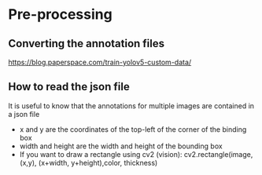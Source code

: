 # Pre-processing
## Converting the annotation files
https://blog.paperspace.com/train-yolov5-custom-data/
## How to read the json file
It is useful to know that the annotations for multiple images are contained in a json file
* x and y are the coordinates of the top-left of the corner of the binding box
* width and height are the width and height of the bounding box
* If you want to draw a rectangle using cv2 (vision): cv2.rectangle(image, (x,y), (x+width, y+height),color, thickness)
